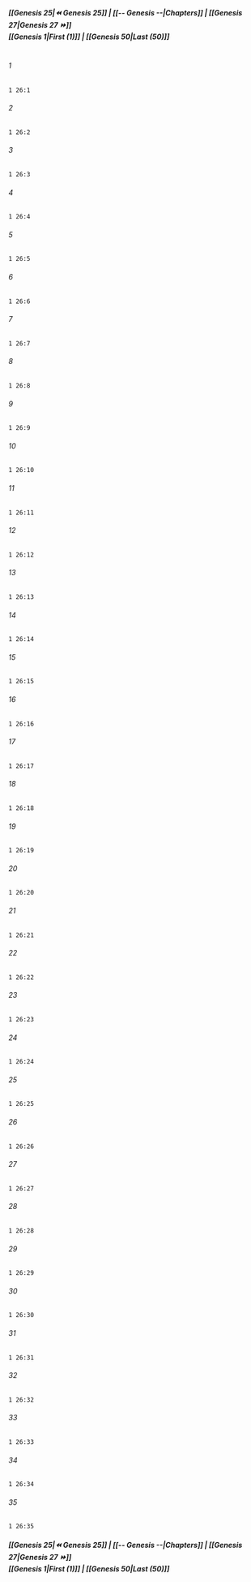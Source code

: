 
##### **[[Genesis 25|⏪ Genesis 25]] | [[-- Genesis --|Chapters]] | [[Genesis 27|Genesis 27 ⏩]]**<br>**[[Genesis 1|First (1)]] | [[Genesis 50|Last (50)]]**<br><br>

###### 1
``` verse
1 26:1
```
###### 2
``` verse
1 26:2
```
###### 3
``` verse
1 26:3
```
###### 4
``` verse
1 26:4
```
###### 5
``` verse
1 26:5
```
###### 6
``` verse
1 26:6
```
###### 7
``` verse
1 26:7
```
###### 8
``` verse
1 26:8
```
###### 9
``` verse
1 26:9
```
###### 10
``` verse
1 26:10
```
###### 11
``` verse
1 26:11
```
###### 12
``` verse
1 26:12
```
###### 13
``` verse
1 26:13
```
###### 14
``` verse
1 26:14
```
###### 15
``` verse
1 26:15
```
###### 16
``` verse
1 26:16
```
###### 17
``` verse
1 26:17
```
###### 18
``` verse
1 26:18
```
###### 19
``` verse
1 26:19
```
###### 20
``` verse
1 26:20
```
###### 21
``` verse
1 26:21
```
###### 22
``` verse
1 26:22
```
###### 23
``` verse
1 26:23
```
###### 24
``` verse
1 26:24
```
###### 25
``` verse
1 26:25
```
###### 26
``` verse
1 26:26
```
###### 27
``` verse
1 26:27
```
###### 28
``` verse
1 26:28
```
###### 29
``` verse
1 26:29
```
###### 30
``` verse
1 26:30
```
###### 31
``` verse
1 26:31
```
###### 32
``` verse
1 26:32
```
###### 33
``` verse
1 26:33
```
###### 34
``` verse
1 26:34
```
###### 35
``` verse
1 26:35
```

##### **[[Genesis 25|⏪ Genesis 25]] | [[-- Genesis --|Chapters]] | [[Genesis 27|Genesis 27 ⏩]]**<br>**[[Genesis 1|First (1)]] | [[Genesis 50|Last (50)]]**
